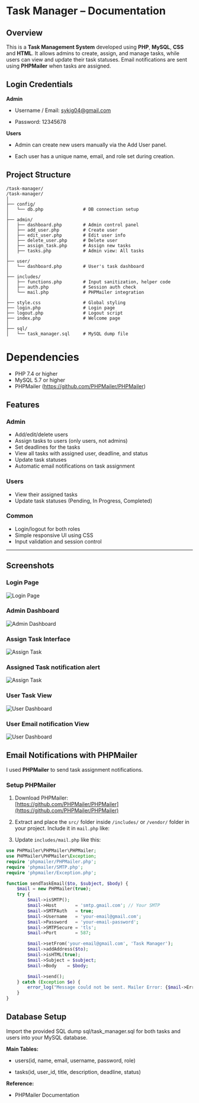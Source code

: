 # Task Manager – Documentation

## Overview

This is a **Task Management System** developed using **PHP**, **MySQL**, **CSS** and **HTML**. It allows admins to create, assign, and manage tasks, while users can view and update their task statuses. Email notifications are sent using **PHPMailer** when tasks are assigned.

## Login Credentials

**Admin**

   - Username / Email: sykig04@gmail.com

   - Password: 12345678

**Users**

   - Admin can create new users manually via the Add User panel.

   - Each user has a unique name, email, and role set during creation.

## Project Structure
```
/task-manager/
/task-manager/
│
├── config/
│   └── db.php               # DB connection setup
│
├── admin/
│   ├── dashboard.php        # Admin control panel
│   ├── add_user.php         # Create user
│   ├── edit_user.php        # Edit user info
│   ├── delete_user.php      # Delete user
│   ├── assign_task.php      # Assign new tasks
│   ├── tasks.php            # Admin view: All tasks
│
├── user/
│   └── dashboard.php        # User's task dashboard
│
├── includes/
│   ├── functions.php        # Input sanitization, helper code
│   ├── auth.php             # Session auth check
│   └── mail.php             # PHPMailer integration
│
├── style.css                # Global styling
├── login.php                # Login page
├── logout.php               # Logout script
├── index.php                # Welcome page
│
├── sql/
│   └── task_manager.sql     # MySQL dump file

```
# Dependencies

- PHP 7.4 or higher
- MySQL 5.7 or higher
- PHPMailer (https://github.com/PHPMailer/PHPMailer)

##  Features

### Admin
- Add/edit/delete users
- Assign tasks to users (only users, not admins)
- Set deadlines for the tasks
- View all tasks with assigned user, deadline, and status
- Update task statuses
- Automatic email notifications on task assignment

### Users
- View their assigned tasks
- Update task statuses (Pending, In Progress, Completed)

### Common
- Login/logout for both roles
- Simple responsive UI using CSS
- Input validation and session control

---
## Screenshots

###  Login Page
![Login Page](screenshots/login.JPG)

### Admin Dashboard
![Admin Dashboard](screenshots/admin-dashboard.JPG)

### Assign Task Interface
![Assign Task](screenshots/assign-task.JPG)

### Assigned Task notification alert
![Assign Task](screenshots/assigned-task.JPG)


###  User Task View
![User Dashboard](screenshots/user-dashboard.JPG)

###  User Email notification View
![User Dashboard](screenshots/Email-notification.jpg)


## Email Notifications with PHPMailer

I used **PHPMailer** to send task assignment notifications. 
### Setup PHPMailer

1. Download PHPMailer:  
   [https://github.com/PHPMailer/PHPMailer](https://github.com/PHPMailer/PHPMailer)

2. Extract and place the `src/` folder inside `/includes/` or `/vendor/` folder in your project.
   Include it in `mail.php` like:


3. Update `includes/mail.php` like this:

```php
use PHPMailer\PHPMailer\PHPMailer;
use PHPMailer\PHPMailer\Exception;
require 'phpmailer/PHPMailer.php';
require 'phpmailer/SMTP.php';
require 'phpmailer/Exception.php';

function sendTaskEmail($to, $subject, $body) {
    $mail = new PHPMailer(true);
    try {
        $mail->isSMTP();
        $mail->Host       = 'smtp.gmail.com'; // Your SMTP
        $mail->SMTPAuth   = true;
        $mail->Username   = 'your-email@gmail.com';
        $mail->Password   = 'your-email-password';
        $mail->SMTPSecure = 'tls';
        $mail->Port       = 587;

        $mail->setFrom('your-email@gmail.com', 'Task Manager');
        $mail->addAddress($to);
        $mail->isHTML(true);
        $mail->Subject = $subject;
        $mail->Body    = $body;

        $mail->send();
    } catch (Exception $e) {
        error_log("Message could not be sent. Mailer Error: {$mail->ErrorInfo}");
    }
}
```

## Database Setup

Import the provided SQL dump sql/task_manager.sql for both tasks and users into your MySQL database.

**Main Tables:**

   - users(id, name, email, username, password, role)

 - tasks(id, user_id, title, description, deadline, status)
   
**Reference:** 
- PHPMailer Documentation
   
   
